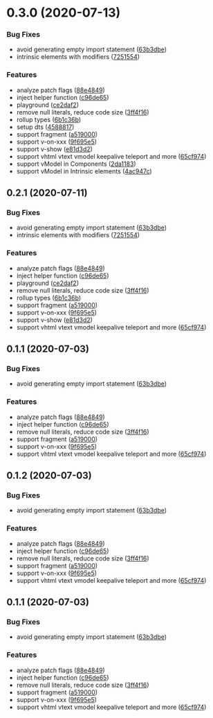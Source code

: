 # 0.3.0 (2020-07-13)


### Bug Fixes

* avoid generating empty import statement ([63b3dbe](https://github.com/HcySunYang/vue-next-jsx/commit/63b3dbe3f63fe4004072a4c9af5f286a2b272acc))
* intrinsic elements with modifiers ([7251554](https://github.com/HcySunYang/vue-next-jsx/commit/7251554704500f04a6244813b78d03bb383b4ad8))


### Features

* analyze patch flags ([88e4849](https://github.com/HcySunYang/vue-next-jsx/commit/88e4849c55fe9e7bcd9c253ee2ad502458c942b2))
* inject helper function ([c96de65](https://github.com/HcySunYang/vue-next-jsx/commit/c96de65ef9036c8a09ad4bbe61c41fb6f12a6229))
* playground ([ce2daf2](https://github.com/HcySunYang/vue-next-jsx/commit/ce2daf25406f19e95d149f2d47deacbb129d2872))
* remove null literals, reduce code size ([3ff4f16](https://github.com/HcySunYang/vue-next-jsx/commit/3ff4f162b8b4d8b45058e4c5d776644595501af0))
* rollup types ([6b1c36b](https://github.com/HcySunYang/vue-next-jsx/commit/6b1c36bd8da0d050972fe4106e896028411a9570))
* setup dts ([4588817](https://github.com/HcySunYang/vue-next-jsx/commit/45888174a0696a5ac37b5bc870f34dfc7eff5916))
* support fragment ([a519000](https://github.com/HcySunYang/vue-next-jsx/commit/a5190004e8c7b7476b1dcb2d2d34ffe6dc33809c))
* support v-on-xxx ([9f695e5](https://github.com/HcySunYang/vue-next-jsx/commit/9f695e564928fa6c68e6abf72773adced6867663))
* support v-show ([e81d3d2](https://github.com/HcySunYang/vue-next-jsx/commit/e81d3d2a396cdc165adea4567482327259eba15a))
* support vhtml vtext vmodel keepalive teleport and more ([65cf974](https://github.com/HcySunYang/vue-next-jsx/commit/65cf974ab75312d28f2a71e24cf318c1d06c7e42))
* support vModel in Components ([2da1183](https://github.com/HcySunYang/vue-next-jsx/commit/2da118316bebe191f80accb00abbfa1f84792eca))
* support vModel in Intrinsic elements ([4ac947c](https://github.com/HcySunYang/vue-next-jsx/commit/4ac947cff28552a2e036b6c65e9dee8573ccbf0f))



## 0.2.1 (2020-07-11)


### Bug Fixes

* avoid generating empty import statement ([63b3dbe](https://github.com/HcySunYang/vue-next-jsx/commit/63b3dbe3f63fe4004072a4c9af5f286a2b272acc))
* intrinsic elements with modifiers ([7251554](https://github.com/HcySunYang/vue-next-jsx/commit/7251554704500f04a6244813b78d03bb383b4ad8))


### Features

* analyze patch flags ([88e4849](https://github.com/HcySunYang/vue-next-jsx/commit/88e4849c55fe9e7bcd9c253ee2ad502458c942b2))
* inject helper function ([c96de65](https://github.com/HcySunYang/vue-next-jsx/commit/c96de65ef9036c8a09ad4bbe61c41fb6f12a6229))
* playground ([ce2daf2](https://github.com/HcySunYang/vue-next-jsx/commit/ce2daf25406f19e95d149f2d47deacbb129d2872))
* remove null literals, reduce code size ([3ff4f16](https://github.com/HcySunYang/vue-next-jsx/commit/3ff4f162b8b4d8b45058e4c5d776644595501af0))
* rollup types ([6b1c36b](https://github.com/HcySunYang/vue-next-jsx/commit/6b1c36bd8da0d050972fe4106e896028411a9570))
* support fragment ([a519000](https://github.com/HcySunYang/vue-next-jsx/commit/a5190004e8c7b7476b1dcb2d2d34ffe6dc33809c))
* support v-on-xxx ([9f695e5](https://github.com/HcySunYang/vue-next-jsx/commit/9f695e564928fa6c68e6abf72773adced6867663))
* support v-show ([e81d3d2](https://github.com/HcySunYang/vue-next-jsx/commit/e81d3d2a396cdc165adea4567482327259eba15a))
* support vhtml vtext vmodel keepalive teleport and more ([65cf974](https://github.com/HcySunYang/vue-next-jsx/commit/65cf974ab75312d28f2a71e24cf318c1d06c7e42))



## 0.1.1 (2020-07-03)


### Bug Fixes

* avoid generating empty import statement ([63b3dbe](https://github.com/HcySunYang/vue-next-jsx/commit/63b3dbe3f63fe4004072a4c9af5f286a2b272acc))


### Features

* analyze patch flags ([88e4849](https://github.com/HcySunYang/vue-next-jsx/commit/88e4849c55fe9e7bcd9c253ee2ad502458c942b2))
* inject helper function ([c96de65](https://github.com/HcySunYang/vue-next-jsx/commit/c96de65ef9036c8a09ad4bbe61c41fb6f12a6229))
* remove null literals, reduce code size ([3ff4f16](https://github.com/HcySunYang/vue-next-jsx/commit/3ff4f162b8b4d8b45058e4c5d776644595501af0))
* support fragment ([a519000](https://github.com/HcySunYang/vue-next-jsx/commit/a5190004e8c7b7476b1dcb2d2d34ffe6dc33809c))
* support v-on-xxx ([9f695e5](https://github.com/HcySunYang/vue-next-jsx/commit/9f695e564928fa6c68e6abf72773adced6867663))
* support vhtml vtext vmodel keepalive teleport and more ([65cf974](https://github.com/HcySunYang/vue-next-jsx/commit/65cf974ab75312d28f2a71e24cf318c1d06c7e42))



## 0.1.2 (2020-07-03)


### Bug Fixes

* avoid generating empty import statement ([63b3dbe](https://github.com/HcySunYang/vue-next-jsx/commit/63b3dbe3f63fe4004072a4c9af5f286a2b272acc))


### Features

* analyze patch flags ([88e4849](https://github.com/HcySunYang/vue-next-jsx/commit/88e4849c55fe9e7bcd9c253ee2ad502458c942b2))
* inject helper function ([c96de65](https://github.com/HcySunYang/vue-next-jsx/commit/c96de65ef9036c8a09ad4bbe61c41fb6f12a6229))
* remove null literals, reduce code size ([3ff4f16](https://github.com/HcySunYang/vue-next-jsx/commit/3ff4f162b8b4d8b45058e4c5d776644595501af0))
* support fragment ([a519000](https://github.com/HcySunYang/vue-next-jsx/commit/a5190004e8c7b7476b1dcb2d2d34ffe6dc33809c))
* support v-on-xxx ([9f695e5](https://github.com/HcySunYang/vue-next-jsx/commit/9f695e564928fa6c68e6abf72773adced6867663))
* support vhtml vtext vmodel keepalive teleport and more ([65cf974](https://github.com/HcySunYang/vue-next-jsx/commit/65cf974ab75312d28f2a71e24cf318c1d06c7e42))



## 0.1.1 (2020-07-03)


### Bug Fixes

* avoid generating empty import statement ([63b3dbe](https://github.com/HcySunYang/vue-next-jsx/commit/63b3dbe3f63fe4004072a4c9af5f286a2b272acc))


### Features

* analyze patch flags ([88e4849](https://github.com/HcySunYang/vue-next-jsx/commit/88e4849c55fe9e7bcd9c253ee2ad502458c942b2))
* inject helper function ([c96de65](https://github.com/HcySunYang/vue-next-jsx/commit/c96de65ef9036c8a09ad4bbe61c41fb6f12a6229))
* remove null literals, reduce code size ([3ff4f16](https://github.com/HcySunYang/vue-next-jsx/commit/3ff4f162b8b4d8b45058e4c5d776644595501af0))
* support fragment ([a519000](https://github.com/HcySunYang/vue-next-jsx/commit/a5190004e8c7b7476b1dcb2d2d34ffe6dc33809c))
* support v-on-xxx ([9f695e5](https://github.com/HcySunYang/vue-next-jsx/commit/9f695e564928fa6c68e6abf72773adced6867663))
* support vhtml vtext vmodel keepalive teleport and more ([65cf974](https://github.com/HcySunYang/vue-next-jsx/commit/65cf974ab75312d28f2a71e24cf318c1d06c7e42))



